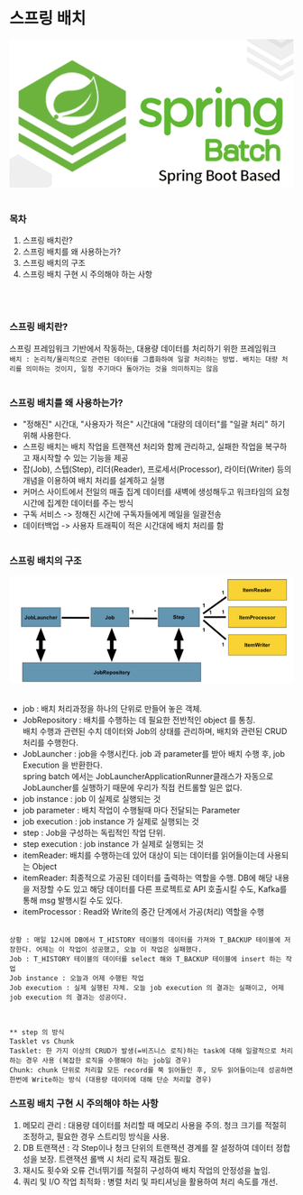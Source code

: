 # 스프링 배치
![image_1](../images/image_1.png)<br><br>

### 목차
1. 스프링 배치란?
2. 스프링 배치를 왜 사용하는가?
3. 스프링 배치의 구조
5. 스프링 배치 구현 시 주의해야 하는 사항


<br><br>

### 스프링 배치란? 

스프링 프레임워크 기반에서 작동하는, 대용량 데이터를 처리하기 위한 프레임워크<br>
`배치 : 논리적/물리적으로 관련된 데이터를 그룹화하여 일괄 처리하는 방법.
배치는 대량 처리를 의미하는 것이지, 일정 주기마다 돌아가는 것을 의미하지는 않음`<br><br>

### 스프링 배치를 왜 사용하는가?

* "정해진" 시간대, "사용자가 적은" 시간대에 "대량의 데이터"를 "일괄 처리" 하기 위해 사용한다.<br>
* 스프링 배치는 배치 작업을 트랜잭션 처리와 함께 관리하고, 실패한 작업을 복구하고 재시작할 수 있는 기능을 제공<br>
* 잡(Job), 스텝(Step), 리더(Reader), 프로세서(Processor), 라이터(Writer) 등의 개념을 이용하여 배치 처리를 설계하고 실행<br>
* 커머스 사이트에서 전일의 매출 집계 데이터를 새벽에 생성해두고 워크타임의 요청시간에
집계한 데이터를 주는 방식<br>
* 구독 서비스 -> 정해진 시간에 구독자들에게 메일을 일괄전송<br>
* 데이터백업 -> 사용자 트래픽이 적은 시간대에 배치 처리를 함
<br><br>

### 스프링 배치의 구조
![image_2](../images/image_2.png)<br><br>
* job : 배치 처리과정을 하나의 단위로 만들어 놓은 객체.<br>
* JobRepository : 배치를 수행하는 데 필요한 전반적인 object 를 통칭.<br>
배치 수행과 관련된 수치 데이터와 Job의 상태를 관리하며, 배치와 관련된 CRUD 처리를 수행한다.<br>
* JobLauncher : job을 수행시킨다. job 과 parameter를 받아 배치 수행 후, job Execution 을 반환한다.<br>
spring batch 에서는 JobLauncherApplicationRunner클래스가 자동으로 JobLauncher를 실행하기 때문에 우리가 직접 컨트롤할 일은 없다.<br>
* job instance : job 이 실제로 실행되는 것<br>
* job parameter : 배치 작업이 수행될때 마다 전달되는 Parameter<br>
* job execution : job instance 가 실제로 실행되는 것<br>
* step : Job을 구성하는 독립적인 작업 단위.<br>
* step execution : job instance 가 실제로 실행되는 것<br>
* itemReader: 배치를 수행하는데 있어 대상이 되는 데이터를 읽어들이는데 사용되는 Object<br>
* itemReader: 최종적으로 가공된 데이터를 출력하는 역할을 수행. DB에 해당 내용을 저장할 수도 있고 해당 데이터를 다른 프로젝트로 API 호출시킬 수도, Kafka를 통해 msg 발행시킬 수도 있다.<br>
* itemProcessor : Read와 Write의 중간 단계에서 가공(처리) 역할을 수행 <br><br>

```
상황 : 매일 12시에 DB에서 T_HISTORY 테이블의 데이터를 가져와 T_BACKUP 테이블에 저장한다. 어제는 이 작업이 성공했고, 오늘 이 작업은 실패했다.
Job : T_HISTORY 테이블의 데이터를 select 해와 T_BACKUP 테이블에 insert 하는 작업
Job instance : 오늘과 어제 수행된 작업
Job execution : 실제 실행된 자체. 오늘 job execution 의 결과는 실패이고, 어제 job execution 의 결과는 성공이다.
```
<br>

```
** step 의 방식
Tasklet vs Chunk
Tasklet: 한 가지 이상의 CRUD가 발생(=비즈니스 로직)하는 task에 대해 일괄적으로 처리하는 경우 사용 (복잡한 로직을 수행해야 하는 job일 경우)
Chunk: chunk 단위로 처리할 모든 record를 쭉 읽어들인 후, 모두 읽어들이는데 성공하면 한번에 Write하는 방식 (대용량 데이터에 대해 단순 처리할 경우)
```


### 스프링 배치 구현 시 주의해야 하는 사항
1. 메모리 관리 : 대용량 데이터를 처리할 때 메모리 사용을 주의. 청크 크기를 적절히 조정하고, 필요한 경우 스트리밍 방식을 사용.
2. DB 트랜잭션 : 각 Step이나 청크 단위의 트랜잭션 경계를 잘 설정하여 데이터 정합성을 보장. 트랜잭션 롤백 시 처리 로직 재검토 필요.
3. 재시도 횟수와 오류 건너뛰기를 적절히 구성하여 배치 작업의 안정성을 높임. 
4. 쿼리 및 I/O 작업 최적화 : 병렬 처리 및 파티셔닝을 활용하여 처리 속도를 개선. 

